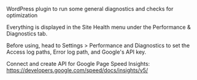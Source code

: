 WordPress plugin to run some general diagnostics and checks for optimization

Everything is displayed in the Site Health menu under the Performance & Diagnostics tab.

Before using, head to Settings > Performance and Diagnostics to set the Access log paths, Error log path, and Google's API key. 

Connect and create API for Google Page Speed Insights:
https://developers.google.com/speed/docs/insights/v5/
